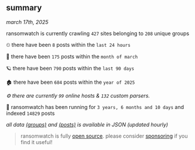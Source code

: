 
## summary
_march 17th, 2025_

ransomwatch is currently crawling `427` sites belonging to `208` unique groups

⏲ there have been `8` posts within the `last 24 hours`

🦈 there have been `175` posts within the `month of march`

🪐 there have been `790` posts within the `last 90 days`

🏚 there have been `684` posts within the `year of 2025`

_⚙️ there are currently `99` online hosts & `132` custom parsers._

🦕 ransomwatch has been running for `3 years, 6 months and 10 days` and indexed `14829` posts

_all data  [(groups)](http://ransomwhat.telemetry.ltd/groups) and [(posts)](http://ransomwhat.telemetry.ltd/posts) is available in JSON (updated hourly)_

> ransomwatch is fully [open source](https://github.com/joshhighet/ransomwatch#ransomwatch--). please consider [sponsoring](https://github.com/sponsors/joshhighet) if you find it useful!
